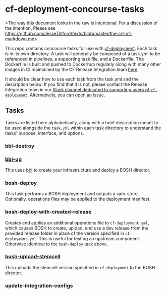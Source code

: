 # cf-deployment-concourse-tasks

<The way this document looks in the raw
is intentional.
For a discussion of the intention,
Please see
https://github.com/JesseTAlford/texts/blob/master/the-art-of-markdown.md>

This repo contains concourse tasks for use with [cf-deployment][cf-deployment-repo].
Each task is in its own directory.
A task will generally be composed of a task.yml to be referenced in pipelines,
a supporting task file, and a Dockerfile.
The Dockerfile is built and pushed to Dockerhub regularly
along with many other images
in CI maintained by the CF Release Integration team [here][runtime-ci-build-docker-images].

It should be clear how to use each task
from the task.yml
and the description below.
If you find that it is not,
please contact the Release Integration team
in our [Slack channel dedicated to supporting users of `cf-deployment`][cf-deployment-slack-channel].
Alternatively, you can [open an issue][issues-page].

## Tasks
Tasks are listed here alphabetically,
along with a brief description
meant to be used alongside the `task.yml` within each task directory
to understand the tasks'
purpose, interface, and options.

### bbl-destroy
### [bbl-up][bbl-up-task-yaml]
This uses [bbl](https://github.com/cloudfoundry/bosh-bootloader)
to create your infrastructure
and deploy a BOSH director.

### bosh-deploy
This task performs a BOSH deployment
and outputs a vars-store.
Optionally, operations files may be applied
to the deployment manifest.

### bosh-deploy-with-created-release
Creates and applies an
additional operations file to `cf-deployment.yml`,
which causes BOSH to
create, upload, and use a dev release
from the provided release folder
in place of the version specified in `cf-deployment.yml`.
This is useful for testing an upstream component.
Otherwise identical to the `bosh-deploy` task above.

### [bosh-upload-stemcell][bosh-upload-stemcell-task-yaml]
This uploads the stemcell version
specified in `cf-deployment`
to the BOSH director.

### update-integration-configs

[cf-deployment-repo]: https://github.com/cloudfoundry/cf-deployment
[runtime-ci-build-docker-images]: https://runtime.ci.cf-app.com/teams/main/pipelines/build-docker-images
[cf-deployment-slack-channel]: https://cloudfoundry.slack.com/messages/cf-deployment/
[issues-page]: https://github.com/cloudfoundry/cf-deployment-concourse-tasks/issues
[deploy-with-created-lines]: https://github.com/cloudfoundry/cf-deployment-concourse-tasks/blob/master/bosh-deploy-with-created-release/task#L49-L55
[bosh-upload-stemcell-task-yaml]: https://github.com/cloudfoundry/cf-deployment-concourse-tasks/blob/master/bosh-upload-stemcell/task.yml
[bbl-up-task-yaml]: https://github.com/cloudfoundry/cf-deployment-concourse-tasks/blob/master/bbl-up/task.yml
